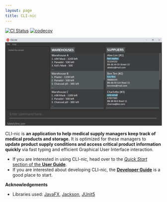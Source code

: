 ```yaml
---
layout: page
title: CLI-nic
---
```


[![CI Status](https://github.com/AY2021S1-CS2103-W14-4/tp/workflows/Java%20CI/badge.svg)](https://github.com/AY2021S1-CS2103-W14-4/tp/actions)
[![codecov](https://codecov.io/gh/AY2021S1-CS2103-W14-4/tp/branch/master/graph/badge.svg)](https://codecov.io/gh/AY2021S1-CS2103-W14-4/tp)

![Ui](images/Ui.png)

CLI-nic is **an application to help medical supply managers keep track of medical products and storage.** It is optimized
for these managers to **update product supply conditions and access critical product information quickly** via fast typing
and efficient Graphical User Interface interaction.

* If you are interested in using CLI-nic, head over to the [_Quick Start_ section of the **User Guide**](UserGuide.html#quick-start).
* If you are interested about developing CLI-nic, the [**Developer Guide**](DeveloperGuide.html) is a good place to start.


**Acknowledgements**

* Libraries used: [JavaFX](https://openjfx.io/), [Jackson](https://github.com/FasterXML/jackson), [JUnit5](https://github.com/junit-team/junit5)
